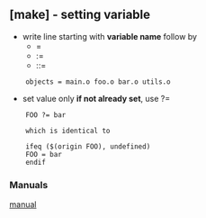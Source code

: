 ## [make] - setting variable

* write line starting with **variable name** follow by
    - =
    - :=
    - ::=
```make
    objects = main.o foo.o bar.o utils.o
```

* set value only **if not already set**, use ?=
```make
    FOO ?= bar
```
        which is identical to
```make
    ifeq ($(origin FOO), undefined)
    FOO = bar
    endif
```



### Manuals
[manual](https://www.gnu.org/software/make/manual/html_node/Setting.html)